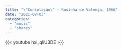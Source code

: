 ```yaml
---
title: "‪\"Consolação‬\"‪ - Rosinha de Valença‬, 1966"
date: "2021-08-03"
categories:
  - "music"
  - "shares"
---
```


{{< youtube hxi_qliU3DE >}}
